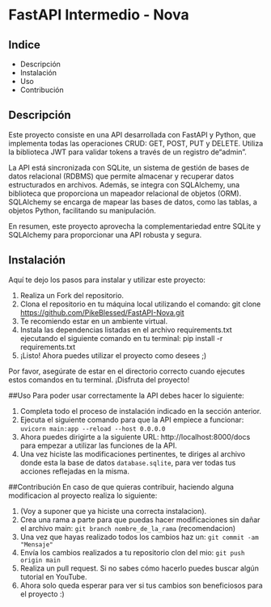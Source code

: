 # FastAPI Intermedio - Nova
## Indice
- Descripción
- Instalación
- Uso
- Contribución

## Descripción
Este proyecto consiste en una API desarrollada con FastAPI y Python, que implementa todas las operaciones CRUD: GET, POST, PUT y DELETE. Utiliza la biblioteca JWT para validar tokens a través de un registro de“admin”.

La API está sincronizada con SQLite, un sistema de gestión de bases de datos relacional (RDBMS) que permite almacenar y recuperar datos estructurados en archivos. Además, se integra con SQLAlchemy, una biblioteca que proporciona un mapeador relacional de objetos (ORM). SQLAlchemy se encarga de mapear las bases de datos, como las tablas, a objetos Python, facilitando su manipulación.

En resumen, este proyecto aprovecha la complementariedad entre SQLite y SQLAlchemy para proporcionar una API robusta y segura.

## Instalación
Aquí te dejo los pasos para instalar y utilizar este proyecto:

1. Realiza un Fork del repositorio.
2. Clona el repositorio en tu máquina local utilizando el comando: git clone https://github.com/PikeBlessed/FastAPI-Nova.git
3. Te recomiendo estar en un ambiente virtual.
4. Instala las dependencias listadas en el archivo requirements.txt ejecutando el siguiente comando en tu terminal: pip install -r requirements.txt
5. ¡Listo! Ahora puedes utilizar el proyecto como desees ;)

Por favor, asegúrate de estar en el directorio correcto cuando ejecutes estos comandos en tu terminal. ¡Disfruta del proyecto!

##Uso
Para poder usar correctamente la API debes hacer lo siguiente:
1. Completa todo el proceso de instalación indicado en la sección anterior.
2. Ejecuta el siguiente comando para que la API empiece a funcionar: `uvicorn main:app --reload --host 0.0.0.0`
3. Ahora puedes dirigirte a la siguiente URL: http://localhost:8000/docs para empezar a utilizar las funciones de la API.
4. Una vez hiciste las modificaciones pertinentes, te diriges al archivo donde esta la base de datos `database.sqlite`, para ver todas tus acciones reflejadas en la misma.

##Contribución
En caso de que quieras contribuir, haciendo alguna modificacion al proyecto realiza lo siguiente:
1. (Voy a suponer que ya hiciste una correcta instalacion).
2. Crea una rama a parte para que puedas hacer modificaciones sin dañar el archivo main: `git branch nombre_de_la_rama` (recomendacion)
3. Una vez que hayas realizado todos los cambios haz un: `git commit -am "Mensaje"`
4. Envía los cambios realizados a tu repositorio clon del mio: `git push origin main`
5. Realiza un pull request. Si no sabes cómo hacerlo puedes buscar algún tutorial en YouTube.
6. Ahora solo queda esperar para ver si tus cambios son beneficiosos para el proyecto :)
